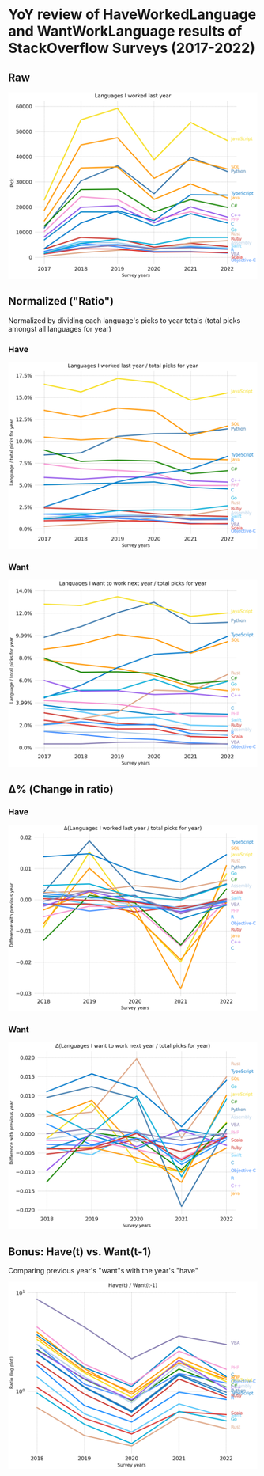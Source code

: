 # YoY review of HaveWorkedLanguage and WantWorkLanguage results of StackOverflow Surveys (2017-2022)

## Raw

![](visualize/raw/output.png)

## Normalized ("Ratio")

Normalized by dividing each language's picks to year totals (total picks amongst all languages for year)

### Have

![](visualize/normalized/output-have.png)

### Want

![](visualize/normalized/output-want.png)

## Δ% (Change in ratio)

### Have

![](visualize/delta/output-have.png)

### Want

![](visualize/delta/output-want.png)

## Bonus: Have(t) vs. Want(t-1)

Comparing previous year's "want"s with the year's "have"

![](visualize/want-vs-have/output.png)
